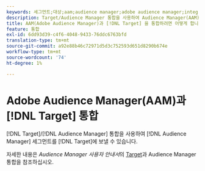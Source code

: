 ```yaml
---
keywords: 세그먼트;대상;aam;audience manager;adobe audience manager;integrate;integration
description: Target/Audience Manager 통합을 사용하여 Audience Manager(AAM) 세그먼트를 Adobe Target으로 전송하는 방법을 알아봅니다.
title: AAM(Adobe Audience Manager)과 [!DNL Target] 을 통합하려면 어떻게 합니까?
feature: 통합
exl-id: 6dd93d39-c4f6-4048-9433-76ddc6763bfd
translation-type: tm+mt
source-git-commit: a92e88b46c72971d5d3c752593d651d8290b674e
workflow-type: tm+mt
source-wordcount: '74'
ht-degree: 1%

---
```


# Adobe Audience Manager(AAM)과 [!DNL Target] 통합

[!DNL Target]/[!DNL Audience Manager] 통합을 사용하여 [!DNL Audience Manager] 세그먼트를 [!DNL Target]에 보낼 수 있습니다.

자세한 내용은 *Audience Manager 사용자 안내서*&#x200B;의 [Target](https://experienceleague.adobe.com/docs/audience-manager/user-guide/implementation-integration-guides/integration-other-solutions/aam-target-integration.html)과 Audience Manager 통합을 참조하십시오.
